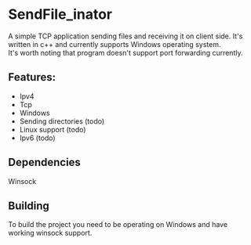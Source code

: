 # SendFile_inator
A simple TCP application sending files and receiving it on client side. It's written in c++ and currently supports Windows operating system.  
It's worth noting that program doesn't support port forwarding currently.

## Features:
* Ipv4 
* Tcp 
* Windows
* Sending directories (todo)
* Linux support (todo)
* Ipv6 (todo)  

## Dependencies  
Winsock

## Building  
To build the project you need to be operating on Windows and have working winsock support.

